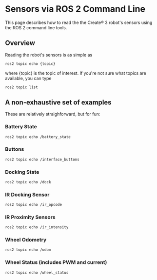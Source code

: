 # Sensors via ROS 2 Command Line

This page describes how to read the the Create® 3 robot's sensors using the ROS 2 command line tools.

## Overview
Reading the robot's sensors is as simple as
```sh
ros2 topic echo {topic}
```
where {topic} is the topic of interest. If you're not sure what topics are available, you can type
```sh
ros2 topic list
```

## A non-exhaustive set of examples
These are relatively straighforward, but for fun:

### Battery State
```sh
ros2 topic echo /battery_state
```

### Buttons
```sh
ros2 topic echo /interface_buttons
```

### Docking State
```sh
ros2 topic echo /dock
```

### IR Docking Sensor
```sh
ros2 topic echo /ir_opcode
```

### IR Proximity Sensors
```sh
ros2 topic echo /ir_intensity
```

### Wheel Odometry
```sh
ros2 topic echo /odom
```

### Wheel Status (includes PWM and current)
```sh
ros2 topic echo /wheel_status
```